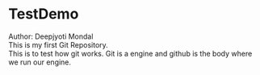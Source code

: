 # TestDemo
Author: Deepjyoti Mondal
<br>
This is my first Git Repository.
<br>
This is to test how git works. Git is a engine and github is the body where we run our engine.

